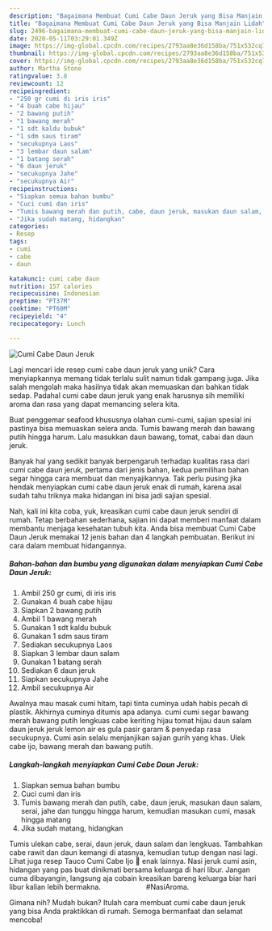 ```yaml
---
description: "Bagaimana Membuat Cumi Cabe Daun Jeruk yang Bisa Manjain Lidah"
title: "Bagaimana Membuat Cumi Cabe Daun Jeruk yang Bisa Manjain Lidah"
slug: 2496-bagaimana-membuat-cumi-cabe-daun-jeruk-yang-bisa-manjain-lidah
date: 2020-05-11T03:29:01.349Z
image: https://img-global.cpcdn.com/recipes/2793aa8e36d158ba/751x532cq70/cumi-cabe-daun-jeruk-foto-resep-utama.jpg
thumbnail: https://img-global.cpcdn.com/recipes/2793aa8e36d158ba/751x532cq70/cumi-cabe-daun-jeruk-foto-resep-utama.jpg
cover: https://img-global.cpcdn.com/recipes/2793aa8e36d158ba/751x532cq70/cumi-cabe-daun-jeruk-foto-resep-utama.jpg
author: Martha Stone
ratingvalue: 3.8
reviewcount: 12
recipeingredient:
- "250 gr cumi di iris iris"
- "4 buah cabe hijau"
- "2 bawang putih"
- "1 bawang merah"
- "1 sdt kaldu bubuk"
- "1 sdm saus tiram"
- "secukupnya Laos"
- "3 lembar daun salam"
- "1 batang serah"
- "6 daun jeruk"
- "secukupnya Jahe"
- "secukupnya Air"
recipeinstructions:
- "Siapkan semua bahan bumbu"
- "Cuci cumi dan iris"
- "Tumis bawang merah dan putih, cabe, daun jeruk, masukan daun salam, serai, jahe dan tunggu hingga harum, kemudian masukan cumi, masak hingga matang"
- "Jika sudah matang, hidangkan"
categories:
- Resep
tags:
- cumi
- cabe
- daun

katakunci: cumi cabe daun 
nutrition: 157 calories
recipecuisine: Indonesian
preptime: "PT37M"
cooktime: "PT60M"
recipeyield: "4"
recipecategory: Lunch

---
```



![Cumi Cabe Daun Jeruk](https://img-global.cpcdn.com/recipes/2793aa8e36d158ba/751x532cq70/cumi-cabe-daun-jeruk-foto-resep-utama.jpg)

Lagi mencari ide resep cumi cabe daun jeruk yang unik? Cara menyiapkannya memang tidak terlalu sulit namun tidak gampang juga. Jika salah mengolah maka hasilnya tidak akan memuaskan dan bahkan tidak sedap. Padahal cumi cabe daun jeruk yang enak harusnya sih memiliki aroma dan rasa yang dapat memancing selera kita.

Buat penggemar seafood khususnya olahan cumi-cumi, sajian spesial ini pastinya bisa memuaskan selera anda. Tumis bawang merah dan bawang putih hingga harum. Lalu masukkan daun bawang, tomat, cabai dan daun jeruk.

Banyak hal yang sedikit banyak berpengaruh terhadap kualitas rasa dari cumi cabe daun jeruk, pertama dari jenis bahan, kedua pemilihan bahan segar hingga cara membuat dan menyajikannya. Tak perlu pusing jika hendak menyiapkan cumi cabe daun jeruk enak di rumah, karena asal sudah tahu triknya maka hidangan ini bisa jadi sajian spesial.


Nah, kali ini kita coba, yuk, kreasikan cumi cabe daun jeruk sendiri di rumah. Tetap berbahan sederhana, sajian ini dapat memberi manfaat dalam membantu menjaga kesehatan tubuh kita. Anda bisa membuat Cumi Cabe Daun Jeruk memakai 12 jenis bahan dan 4 langkah pembuatan. Berikut ini cara dalam membuat hidangannya.

<!--inarticleads1-->

##### Bahan-bahan dan bumbu yang digunakan dalam menyiapkan Cumi Cabe Daun Jeruk:

1. Ambil 250 gr cumi, di iris iris
1. Gunakan 4 buah cabe hijau
1. Siapkan 2 bawang putih
1. Ambil 1 bawang merah
1. Gunakan 1 sdt kaldu bubuk
1. Gunakan 1 sdm saus tiram
1. Sediakan secukupnya Laos
1. Siapkan 3 lembar daun salam
1. Gunakan 1 batang serah
1. Sediakan 6 daun jeruk
1. Siapkan secukupnya Jahe
1. Ambil secukupnya Air


Awalnya mau masak cumi hitam, tapi tinta cuminya udah habis pecah di plastik. Akhirnya cuminya ditumis apa adanya. cumi cumi segar bawang merah bawang putih lengkuas cabe keriting hijau tomat hijau daun salam daun jeruk jeruk lemon air es gula pasir garam &amp; penyedap rasa secukupnya. Cumi asin selalu menjanjikan sajian gurih yang khas. Ulek cabe ijo, bawang merah dan bawang putih. 

<!--inarticleads2-->

##### Langkah-langkah menyiapkan Cumi Cabe Daun Jeruk:

1. Siapkan semua bahan bumbu
1. Cuci cumi dan iris
1. Tumis bawang merah dan putih, cabe, daun jeruk, masukan daun salam, serai, jahe dan tunggu hingga harum, kemudian masukan cumi, masak hingga matang
1. Jika sudah matang, hidangkan


Tumis ulekan cabe, serai, daun jeruk, daun salam dan lengkuas. Tambahkan cabe rawit dan daun kemangi di atasnya, kemudian tutup dengan nasi lagi. Lihat juga resep Tauco Cumi Cabe Ijo 🦑 enak lainnya. Nasi jeruk cumi asin, hidangan yang pas buat dinikmati bersama keluarga di hari libur. Jangan cuma dibayangin, langsung aja cobain kreasikan bareng keluarga biar hari libur kalian lebih bermakna. ⠀⠀⠀⠀⠀⠀⠀⠀ #NasiAroma. 

Gimana nih? Mudah bukan? Itulah cara membuat cumi cabe daun jeruk yang bisa Anda praktikkan di rumah. Semoga bermanfaat dan selamat mencoba!
